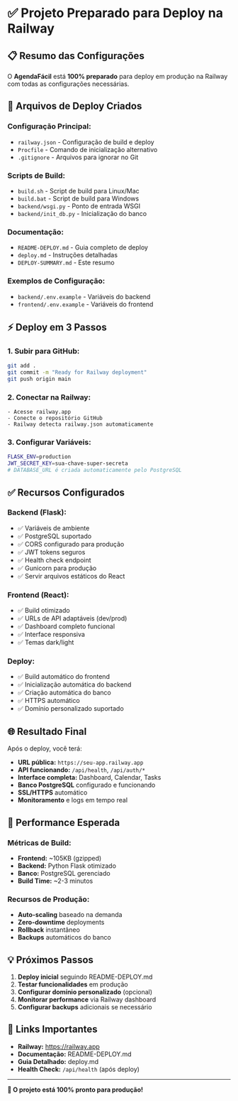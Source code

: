 # ✅ Projeto Preparado para Deploy na Railway

## 📋 Resumo das Configurações

O **AgendaFácil** está **100% preparado** para deploy em produção na Railway com todas as configurações necessárias.

## 🔧 Arquivos de Deploy Criados

### Configuração Principal:
- `railway.json` - Configuração de build e deploy
- `Procfile` - Comando de inicialização alternativo
- `.gitignore` - Arquivos para ignorar no Git

### Scripts de Build:
- `build.sh` - Script de build para Linux/Mac
- `build.bat` - Script de build para Windows
- `backend/wsgi.py` - Ponto de entrada WSGI
- `backend/init_db.py` - Inicialização do banco

### Documentação:
- `README-DEPLOY.md` - Guia completo de deploy
- `deploy.md` - Instruções detalhadas
- `DEPLOY-SUMMARY.md` - Este resumo

### Exemplos de Configuração:
- `backend/.env.example` - Variáveis do backend
- `frontend/.env.example` - Variáveis do frontend

## ⚡ Deploy em 3 Passos

### 1. Subir para GitHub:
```bash
git add .
git commit -m "Ready for Railway deployment"
git push origin main
```

### 2. Conectar na Railway:
```
- Acesse railway.app
- Conecte o repositório GitHub
- Railway detecta railway.json automaticamente
```

### 3. Configurar Variáveis:
```bash
FLASK_ENV=production
JWT_SECRET_KEY=sua-chave-super-secreta
# DATABASE_URL é criada automaticamente pelo PostgreSQL
```

## ✅ Recursos Configurados

### Backend (Flask):
- ✅ Variáveis de ambiente
- ✅ PostgreSQL suportado
- ✅ CORS configurado para produção
- ✅ JWT tokens seguros
- ✅ Health check endpoint
- ✅ Gunicorn para produção
- ✅ Servir arquivos estáticos do React

### Frontend (React):
- ✅ Build otimizado
- ✅ URLs de API adaptáveis (dev/prod)
- ✅ Dashboard completo funcional
- ✅ Interface responsiva
- ✅ Temas dark/light

### Deploy:
- ✅ Build automático do frontend
- ✅ Inicialização automática do backend
- ✅ Criação automática do banco
- ✅ HTTPS automático
- ✅ Domínio personalizado suportado

## 🌐 Resultado Final

Após o deploy, você terá:

- **URL pública:** `https://seu-app.railway.app`
- **API funcionando:** `/api/health`, `/api/auth/*`
- **Interface completa:** Dashboard, Calendar, Tasks
- **Banco PostgreSQL** configurado e funcionando
- **SSL/HTTPS** automático
- **Monitoramento** e logs em tempo real

## 🎯 Performance Esperada

### Métricas de Build:
- **Frontend:** ~105KB (gzipped)
- **Backend:** Python Flask otimizado
- **Banco:** PostgreSQL gerenciado
- **Build Time:** ~2-3 minutos

### Recursos de Produção:
- **Auto-scaling** baseado na demanda
- **Zero-downtime** deployments
- **Rollback** instantâneo
- **Backups** automáticos do banco

## 💡 Próximos Passos

1. **Deploy inicial** seguindo README-DEPLOY.md
2. **Testar funcionalidades** em produção
3. **Configurar domínio personalizado** (opcional)
4. **Monitorar performance** via Railway dashboard
5. **Configurar backups** adicionais se necessário

## 🔗 Links Importantes

- **Railway:** https://railway.app
- **Documentação:** README-DEPLOY.md
- **Guia Detalhado:** deploy.md
- **Health Check:** `/api/health` (após deploy)

---

**🚀 O projeto está 100% pronto para produção!**